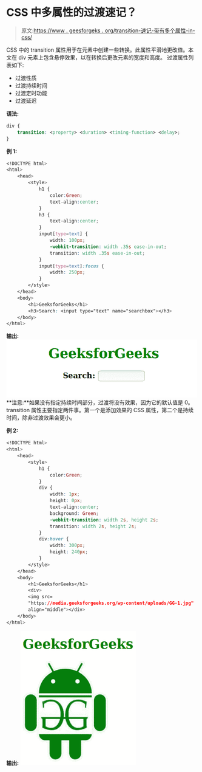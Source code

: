 # CSS 中多属性的过渡速记？

> 原文:[https://www . geesforgeks . org/transition-速记-带有多个属性-in-css/](https://www.geeksforgeeks.org/transition-shorthand-with-multiple-properties-in-css/)

CSS 中的 transition 属性用于在元素中创建一些转换。此属性平滑地更改值。本文在 div 元素上包含悬停效果，以在转换后更改元素的宽度和高度。
过渡属性列表如下:

*   过渡性质
*   过渡持续时间
*   过渡定时功能
*   过渡延迟

**语法:**

```css
div {
    transition: <property> <duration> <timing-function> <delay>;
}

```

**例 1:**

```css
<!DOCTYPE html>
<html>
    <head>
        <style>
            h1 {
                color:Green;
                text-align:center;
            }
            h3 {
                text-align:center;
            }
            input[type=text] {
                width: 100px;
                -webkit-transition: width .35s ease-in-out;
                transition: width .35s ease-in-out;
            }
            input[type=text]:focus {
                width: 250px;
            }
        </style>
    </head>
    <body>
        <h1>GeeksforGeeks</h1>
        <h3>Search: <input type="text" name="searchbox"></h3>
    </body>
</html>                    
```

**输出:**
![transition](img/34084850a1e3f9fb10bf365e5ce8ee65.png)
**注意:**如果没有指定持续时间部分，过渡将没有效果，因为它的默认值是 0。transition 属性主要指定两件事。第一个是添加效果的 CSS 属性，第二个是持续时间，除非过渡效果会更小。

**例 2:**

```css
<!DOCTYPE html>
<html>
    <head>
        <style> 
            h1 {
                color:Green;
            }
            div {
                width: 1px;
                height: 0px;
                text-align:center;
                background: Green;
                -webkit-transition: width 2s, height 2s; 
                transition: width 2s, height 2s;
            }
            div:hover {
                width: 300px;
                height: 240px;
            }
        </style>
    </head>
    <body>
        <h1>GeeksforGeeks</h1>
        <div>
        <img src=
        "https://media.geeksforgeeks.org/wp-content/uploads/GG-1.jpg"
        align="middle"></div>
    </body>
</html>                    
```

**输出:**
![transition](img/f1adef0bd6adacf37054cf8674ce6285.png)
